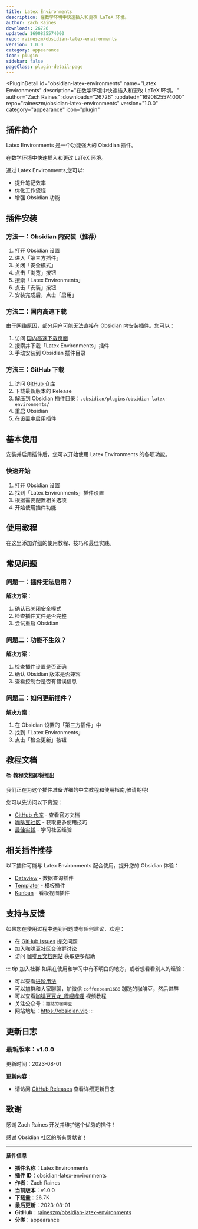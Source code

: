 ```yaml
---
title: Latex Environments
description: 在数学环境中快速插入和更改 LaTeX 环境。
author: Zach Raines
downloads: 26726
updated: 1690825574000
repo: raineszm/obsidian-latex-environments
version: 1.0.0
category: appearance
icon: plugin
sidebar: false
pageClass: plugin-detail-page
---
```


<PluginDetail
  id="obsidian-latex-environments"
  name="Latex Environments"
  description="在数学环境中快速插入和更改 LaTeX 环境。"
  author="Zach Raines"
  :downloads="26726"
  :updated="1690825574000"
  repo="raineszm/obsidian-latex-environments"
  version="1.0.0"
  category="appearance"
  icon="plugin"
>

<!-- AUTO_GENERATED_START -->
## 插件简介

Latex Environments 是一个功能强大的 Obsidian 插件。

在数学环境中快速插入和更改 LaTeX 环境。

通过 Latex Environments,您可以:

- 提升笔记效率
- 优化工作流程
- 增强 Obsidian 功能

<!-- AUTO_GENERATED_END -->

<!-- AUTO_GENERATED_START -->
## 插件安装

### 方法一：Obsidian 内安装（推荐）

1. 打开 Obsidian 设置
2. 进入「第三方插件」
3. 关闭「安全模式」
4. 点击「浏览」按钮
5. 搜索「Latex Environments」
6. 点击「安装」按钮
7. 安装完成后，点击「启用」

### 方法二：国内高速下载

由于网络原因，部分用户可能无法直接在 Obsidian 内安装插件。您可以：

1. 访问 [国内高速下载页面](/zh/documentation/obsidian-plugins-download.html)
2. 搜索并下载「Latex Environments」插件
3. 手动安装到 Obsidian 插件目录

### 方法三：GitHub 下载

1. 访问 [GitHub 仓库](https://github.com/raineszm/obsidian-latex-environments)
2. 下载最新版本的 Release
3. 解压到 Obsidian 插件目录：`.obsidian/plugins/obsidian-latex-environments/`
4. 重启 Obsidian
5. 在设置中启用插件

## 基本使用

安装并启用插件后，您可以开始使用 Latex Environments 的各项功能。

### 快速开始

1. 打开 Obsidian 设置
2. 找到「Latex Environments」插件设置
3. 根据需要配置相关选项
4. 开始使用插件功能

<!-- AUTO_GENERATED_END -->

<!-- CUSTOM_CONTENT_START:tutorial -->
## 使用教程

在这里添加详细的使用教程、技巧和最佳实践。

<!-- CUSTOM_CONTENT_END:tutorial -->

<!-- SHARED_CONTENT_START -->
## 常见问题

### 问题一：插件无法启用？

**解决方案**：
1. 确认已关闭安全模式
2. 检查插件文件是否完整
3. 尝试重启 Obsidian

### 问题二：功能不生效？

**解决方案**：
1. 检查插件设置是否正确
2. 确认 Obsidian 版本是否兼容
3. 查看控制台是否有错误信息

### 问题三：如何更新插件？

**解决方案**：
1. 在 Obsidian 设置的「第三方插件」中
2. 找到「Latex Environments」
3. 点击「检查更新」按钮

## 教程文档

📚 **教程文档即将推出**

我们正在为这个插件准备详细的中文教程和使用指南,敬请期待!

您可以先访问以下资源：
- [GitHub 仓库](https://github.com/raineszm/obsidian-latex-environments) - 查看官方文档
- [咖啡豆社区](/zh/bases/) - 获取更多使用技巧
- [最佳实践](/zh/best-practices/) - 学习社区经验

## 相关插件推荐

以下插件可能与 Latex Environments 配合使用，提升您的 Obsidian 体验：

- [Dataview](/zh/plugins/dataview.html) - 数据查询插件
- [Templater](/zh/plugins/templater-obsidian.html) - 模板插件
- [Kanban](/zh/plugins/obsidian-kanban.html) - 看板视图插件

## 支持与反馈

如果您在使用过程中遇到问题或有任何建议，欢迎：

- 在 [GitHub Issues](https://github.com/raineszm/obsidian-latex-environments/issues) 提交问题
- 加入咖啡豆社区交流群讨论
- 访问 [咖啡豆文档网站](https://obsidian.vip) 获取更多帮助

::: tip 加入社群
如果在使用和学习中有不明白的地方，或者想看看别人的经验：
- 可以查看[进阶用法](/zh/advanced)
- 可以加群和大家聊聊，加微信 `coffeebean1688` 蹦跶的咖啡豆，然后进群
- 可以查看[咖啡豆豆龙_哔哩哔哩](https://space.bilibili.com/618777356) 视频教程
- 关注公众号：`蹦跶的咖啡豆`
- 网站地址：https://obsidian.vip
:::
<!-- SHARED_CONTENT_END -->

<!-- AUTO_GENERATED_START -->
## 更新日志

### 最新版本：v1.0.0

更新时间：2023-08-01

**更新内容**：
- 请访问 [GitHub Releases](https://github.com/raineszm/obsidian-latex-environments/releases) 查看详细更新日志

## 致谢

感谢 Zach Raines 开发并维护这个优秀的插件！

感谢 Obsidian 社区的所有贡献者！

---

**插件信息**
- **插件名称**：Latex Environments
- **插件 ID**：obsidian-latex-environments
- **作者**：Zach Raines
- **当前版本**：v1.0.0
- **下载量**：26.7K
- **最后更新**：2023-08-01
- **GitHub**：[raineszm/obsidian-latex-environments](https://github.com/raineszm/obsidian-latex-environments)
- **分类**：appearance
<!-- AUTO_GENERATED_END -->

</PluginDetail>

